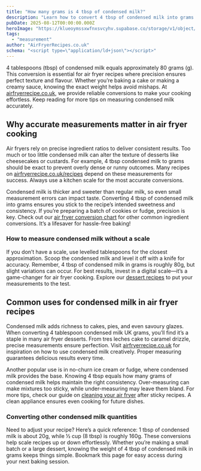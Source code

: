 ```yaml
---
title: "How many grams is 4 tbsp of condensed milk?"
description: "Learn how to convert 4 tbsp of condensed milk into grams for precise air fryer recipes. Get accurate measurements in seconds!"
pubDate: 2025-08-12T00:00:00.000Z
heroImage: "https://klueoymssxwfnxsvcyhv.supabase.co/storage/v1/object/public/md/how-many-grams-is-4-tbsp-condensed-milk-e45a71a4.webp"
tags:
  - "measurement"
author: "AirFryerRecipes.co.uk"
schema: "<script type=\"application/ld+json\"></script>"
---
```


<p>4 tablespoons (tbsp) of condensed milk equals approximately 80 grams (g). This conversion is essential for air fryer recipes where precision ensures perfect texture and flavour. Whether you’re baking a cake or making a creamy sauce, knowing the exact weight helps avoid mishaps. At <a href=https://www.airfryerrecipe.co.uk>airfryerrecipe.co.uk</a>, we provide reliable conversions to make your cooking effortless. Keep reading for more tips on measuring condensed milk accurately.</p>  

<h2>Why accurate measurements matter in air fryer cooking</h2>  
<p>Air fryers rely on precise ingredient ratios to deliver consistent results. Too much or too little condensed milk can alter the texture of desserts like cheesecakes or custards. For example, 4 tbsp condensed milk to grams should be exact to prevent overly dense or runny outcomes. Many recipes on <a href=https://www.airfryerrecipe.co.uk/recipes>airfryerrecipe.co.uk/recipes</a> depend on these measurements for success. Always use a kitchen scale for the most accurate conversions.</p>  

<p>Condensed milk is thicker and sweeter than regular milk, so even small measurement errors can impact taste. Converting 4 tbsp of condensed milk into grams ensures you stick to the recipe’s intended sweetness and consistency. If you’re preparing a batch of cookies or fudge, precision is key. Check out our <a href=https://www.airfryerrecipe.co.uk/air-fryer-conversion-chart>air fryer conversion chart</a> for other common ingredient conversions. It’s a lifesaver for hassle-free baking!</p>  

<h3>How to measure condensed milk without a scale</h3>  
<p>If you don’t have a scale, use levelled tablespoons for the closest approximation. Scoop the condensed milk and level it off with a knife for accuracy. Remember, 4 tbsp of condensed milk in grams is roughly 80g, but slight variations can occur. For best results, invest in a digital scale—it’s a game-changer for air fryer cooking. Explore our <a href=https://www.airfryerrecipe.co.uk/recipe-category/dessert>dessert recipes</a> to put your measurements to the test.</p>  

<h2>Common uses for condensed milk in air fryer recipes</h2>  
<p>Condensed milk adds richness to cakes, pies, and even savoury glazes. When converting 4 tablespoon condensed milk UK grams, you’ll find it’s a staple in many air fryer desserts. From tres leches cake to caramel drizzle, precise measurements ensure perfection. Visit <a href=https://www.airfryerrecipe.co.uk>airfryerrecipe.co.uk</a> for inspiration on how to use condensed milk creatively. Proper measuring guarantees delicious results every time.</p>  

<p>Another popular use is in no-churn ice cream or fudge, where condensed milk provides the base. Knowing 4 tbsp equals how many grams of condensed milk helps maintain the right consistency. Over-measuring can make mixtures too sticky, while under-measuring may leave them bland. For more tips, check our guide on <a href=https://www.airfryerrecipe.co.uk/air-fryer-cleaner>cleaning your air fryer</a> after sticky recipes. A clean appliance ensures even cooking for future dishes.</p>  

<h3>Converting other condensed milk quantities</h3>  
<p>Need to adjust your recipe? Here’s a quick reference: 1 tbsp of condensed milk is about 20g, while ½ cup (8 tbsp) is roughly 160g. These conversions help scale recipes up or down effortlessly. Whether you’re making a small batch or a large dessert, knowing the weight of 4 tbsp of condensed milk in grams keeps things simple. Bookmark this page for easy access during your next baking session.</p>